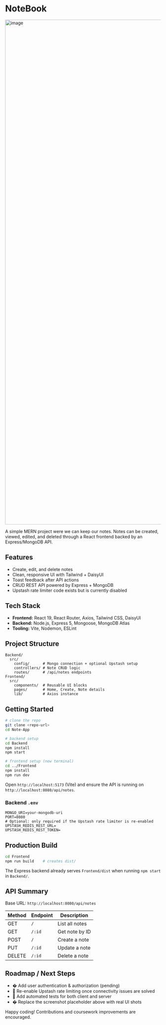 # NoteBook
<img width="2879" height="1635" alt="image" src="https://github.com/user-attachments/assets/5bd72e78-9ffb-467f-bd60-96c62af6ad19" />



A simple MERN project were we can keep our notes. Notes can be created, viewed, edited, and deleted through a React frontend backed by an Express/MongoDB API.

## Features
- Create, edit, and delete notes
- Clean, responsive UI with Tailwind + DaisyUI
- Toast feedback after API actions
- CRUD REST API powered by Express + MongoDB
- Upstash rate limiter code exists but is currently disabled

## Tech Stack
- **Frontend:** React 19, React Router, Axios, Tailwind CSS, DaisyUI
- **Backend:** Node.js, Express 5, Mongoose, MongoDB Atlas
- **Tooling:** Vite, Nodemon, ESLint

## Project Structure
```
Backend/
  src/
    config/      # Mongo connection + optional Upstash setup
    controllers/ # Note CRUD logic
    routes/      # /api/notes endpoints
Frontend/
  src/
    components/  # Reusable UI blocks
    pages/       # Home, Create, Note details
    lib/         # Axios instance
```

## Getting Started
```bash
# clone the repo
git clone <repo-url>
cd Note-App

# backend setup
cd Backend
npm install
npm start

# frontend setup (new terminal)
cd ../Frontend
npm install
npm run dev
```
Open `http://localhost:5173` (Vite) and ensure the API is running on `http://localhost:8080/api/notes`.

### Backend `.env`
```
MONGO_URI=your-mongodb-uri
PORT=8080
# Optional: only required if the Upstash rate limiter is re-enabled
UPSTASH_REDIS_REST_URL=
UPSTASH_REDIS_REST_TOKEN=
```

## Production Build
```bash
cd Frontend
npm run build    # creates dist/
```
The Express backend already serves `Frontend/dist` when running `npm start` in `Backend/`.

## API Summary
Base URL: `http://localhost:8080/api/notes`

| Method | Endpoint | Description |
|--------|----------|-------------|
| GET    | `/`      | List all notes |
| GET    | `/:id`   | Get note by ID |
| POST   | `/`      | Create a note |
| PUT    | `/:id`   | Update a note |
| DELETE | `/:id`   | Delete a note |

## Roadmap / Next Steps
- � Add user authentication & authorization (pending)
- 🚦 Re-enable Upstash rate limiting once connectivity issues are solved
- 🧪 Add automated tests for both client and server
- � Replace the screenshot placeholder above with real UI shots

Happy coding! Contributions and coursework improvements are encouraged.

